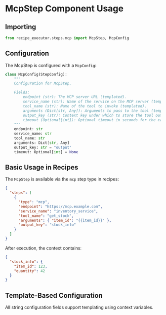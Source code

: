 # McpStep Component Usage

## Importing

```python
from recipe_executor.steps.mcp import McpStep, McpConfig
```

## Configuration

The McpStep is configured with a `McpConfig`:

```python
class McpConfig(StepConfig):
    """
    Configuration for McpStep.

    Fields:
        endpoint (str): The MCP server URL (templated).
        service_name (str): Name of the service on the MCP server (templated).
        tool_name (str): Name of the tool to invoke (templated).
        arguments (Dict[str, Any]): Arguments to pass to the tool (templated).
        output_key (str): Context key under which to store the tool output.
        timeout (Optional[int]): Optional timeout in seconds for the call.
    """
    endpoint: str
    service_name: str
    tool_name: str
    arguments: Dict[str, Any]
    output_key: str = "output"
    timeout: Optional[int] = None
```

## Basic Usage in Recipes

The `McpStep` is available via the `mcp` step type in recipes:

```json
{
  "steps": [
    {
      "type": "mcp",
      "endpoint": "https://mcp.example.com",
      "service_name": "inventory_service",
      "tool_name": "get_stock",
      "arguments": { "item_id": "{{item_id}}" },
      "output_key": "stock_info"
    }
  ]
}
```

After execution, the context contains:

```json
{
  "stock_info": {
    "item_id": 123,
    "quantity": 42
  }
}
```

## Template-Based Configuration

All string configuration fields support templating using context variables.
